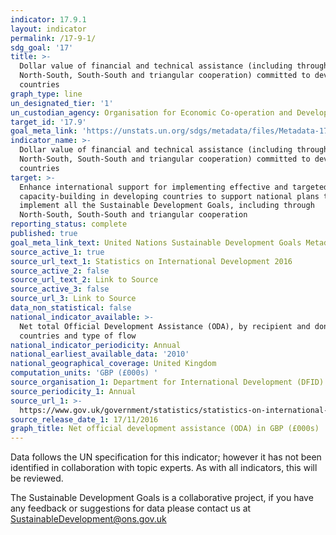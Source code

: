 ```yaml
---
indicator: 17.9.1
layout: indicator
permalink: /17-9-1/
sdg_goal: '17'
title: >-
  Dollar value of financial and technical assistance (including through
  North-South, South-South and triangular cooperation) committed to developing
  countries
graph_type: line
un_designated_tier: '1'
un_custodian_agency: Organisation for Economic Co-operation and Development (OECD)
target_id: '17.9'
goal_meta_link: 'https://unstats.un.org/sdgs/metadata/files/Metadata-17-09-01.pdf '
indicator_name: >-
  Dollar value of financial and technical assistance (including through
  North-South, South-South and triangular cooperation) committed to developing
  countries
target: >-
  Enhance international support for implementing effective and targeted
  capacity-building in developing countries to support national plans to
  implement all the Sustainable Development Goals, including through
  North-South, South-South and triangular cooperation
reporting_status: complete
published: true
goal_meta_link_text: United Nations Sustainable Development Goals Metadata (pdf 208kB)
source_active_1: true
source_url_text_1: Statistics on International Development 2016
source_active_2: false
source_url_text_2: Link to Source
source_active_3: false
source_url_3: Link to Source
data_non_statistical: false
national_indicator_available: >-
  Net total Official Development Assistance (ODA), by recipient and donor
  countries and type of flow
national_indicator_periodicity: Annual
national_earliest_available_data: '2010'
national_geographical_coverage: United Kingdom
computation_units: 'GBP (£000s) '
source_organisation_1: Department for International Development (DFID)
source_periodicity_1: Annual
source_url_1: >-
  https://www.gov.uk/government/statistics/statistics-on-international-development-2016
source_release_date_1: 17/11/2016
graph_title: Net official development assistance (ODA) in GBP (£000s)
---
```

Data follows the UN specification for this indicator; however it has not been identified in collaboration with topic experts. As with all indicators, this will be reviewed.

The Sustainable Development Goals is a collaborative project, if you have any feedback or suggestions for data please contact us at <SustainableDevelopment@ons.gov.uk>  
